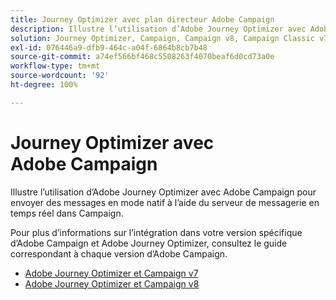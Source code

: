 ```yaml
---
title: Journey Optimizer avec plan directeur Adobe Campaign
description: Illustre l’utilisation d’Adobe Journey Optimizer avec Adobe Campaign pour envoyer des messages en mode natif à l’aide du serveur de messagerie en temps réel dans Campaign.
solution: Journey Optimizer, Campaign, Campaign v8, Campaign Classic v7, Campaign Standard
exl-id: 076446a9-dfb9-464c-a04f-6864b8cb7b48
source-git-commit: a74ef566bf468c5508263f4070beaf6d0cd73a0e
workflow-type: tm+mt
source-wordcount: '92'
ht-degree: 100%

---
```


# Journey Optimizer avec Adobe Campaign

Illustre l’utilisation d’Adobe Journey Optimizer avec Adobe Campaign pour envoyer des messages en mode natif à l’aide du serveur de messagerie en temps réel dans Campaign.

Pour plus d’informations sur l’intégration dans votre version spécifique d’Adobe Campaign et Adobe Journey Optimizer, consultez le guide correspondant à chaque version d’Adobe Campaign.

* [Adobe Journey Optimizer et Campaign v7](ajo-and-campaign-v7.md)
* [Adobe Journey Optimizer et Campaign v8](ajo-and-campaign-v8.md)